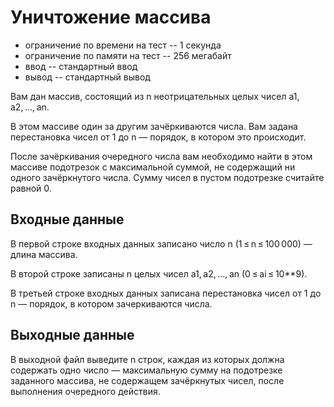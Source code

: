 # Уничтожение массива
* ограничение по времени на тест -- 1 секунда
* ограничение по памяти на тест -- 256 мегабайт
* ввод -- стандартный ввод
* вывод -- стандартный вывод

Вам дан массив, состоящий из n неотрицательных целых чисел a1, a2, ..., an.

В этом массиве один за другим зачёркиваются числа. Вам задана перестановка чисел от 1 до n — порядок, в котором это происходит.

После зачёркивания очередного числа вам необходимо найти в этом массиве подотрезок с максимальной суммой, не содержащий ни одного зачёркнутого числа. Сумму чисел в пустом подотрезке считайте равной 0.

## Входные данные
В первой строке входных данных записано число n (1 ≤ n ≤ 100 000) — длина массива.

В второй строке записаны n целых чисел a1, a2, ..., an (0 ≤ ai ≤ 10**9).

В третьей строке входных данных записана перестановка чисел от 1 до n — порядок, в котором зачеркиваются числа.

## Выходные данные
В выходной файл выведите n строк, каждая из которых должна содержать одно число — максимальную сумму на подотрезке заданного массива, не содержащем зачёркнутых чисел, после выполнения очередного действия.
